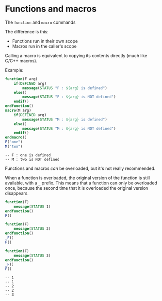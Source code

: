 # Functions and macros

The `function` and `macro` commands

The difference is this:
* Functions run in their own scope
* Macros run in the caller's scope

Calling a macro is equivalent to copying its contents directly (much like C/C++ macros).


Example:
```cmake
function(F arg)
    if(DEFINED arg)
        message(STATUS "F : ${arg} is defined")
    else()
        message(STATUS "F : ${arg} is NOT defined")
    endif()
endfunction()
macro(M arg)
    if(DEFINED arg)
        message(STATUS "M : ${arg} is defined")
    else()
        message(STATUS "M : ${arg} is NOT defined")
    endif()
endmacro()
F("one")
M("two")
```
```shell
-- F : one is defined
-- M : two is NOT defined
```


Functions and macros *can* be overloaded, but it's not really recommended.

When a function is overloaded, the original version of the function is still available, with a `_` prefix. This means that a function can only be overloaded once, because the second time that it is overloaded the original version disappears.


```cmake
function(F)
    message(STATUS 1)
endfunction()
F()

function(F)
    message(STATUS 2)
endfunction()
_F()
F()

function(F)
    message(STATUS 3)
endfunction()
_F()
F()
```

```shell
-- 1
-- 1
-- 2
-- 2
-- 3
```
